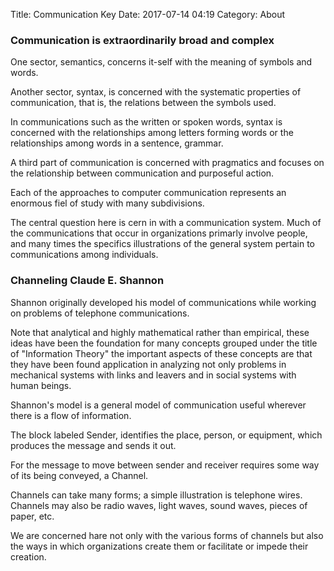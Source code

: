 Title: Communication Key
Date: 2017-07-14 04:19
Category: About

### Communication is extraordinarily broad and complex

One sector, semantics, concerns it-self with the meaning of symbols and words.

Another sector, syntax, is concerned with the systematic properties of communication, that is, the relations between the symbols used.

In communications such as the written or spoken words, syntax is concerned with the relationships among letters forming words or the relationships among words in a sentence, grammar.

A third part of communication is concerned with pragmatics and focuses on the relationship between communication and purposeful action.

Each of the approaches to computer communication represents an enormous fiel of study with many subdivisions.

The central question here is cern in with a communication system. Much of the communications that occur in organizations primarly involve people, and many times the specifics illustrations of the general system pertain to communications among individuals.

### Channeling Claude E. Shannon

Shannon originally developed his model of communications while working on problems of telephone communications.

Note that analytical and highly mathematical rather than empirical, these ideas have been the foundation for many concepts grouped under the title of "Information Theory" the important aspects of these concepts are that they have been found application in analyzing not only problems in mechanical systems with links and leavers and in social systems with human beings.

Shannon's model is a general model of communication useful wherever there is a flow of information.

The block labeled Sender, identifies the place, person, or equipment, which produces the message and sends it out.

For the message to move between sender and receiver requires some way of its being conveyed, a Channel.

Channels can take many forms; a simple illustration is telephone wires. Channels may also be radio waves, light waves, sound waves, pieces of paper, etc.

We are concerned hare not only with the various forms of channels but also the ways in which organizations create them or facilitate or impede their creation.
